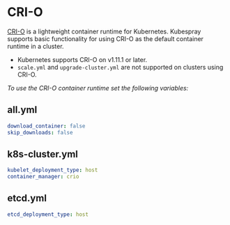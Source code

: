 # CRI-O

[CRI-O] is a lightweight container runtime for Kubernetes.
Kubespray supports basic functionality for using CRI-O as the default container runtime in a cluster.

* Kubernetes supports CRI-O on v1.11.1 or later.
* `scale.yml` and `upgrade-cluster.yml` are not supported on clusters using CRI-O.

_To use the CRI-O container runtime set the following variables:_

## all.yml

```yaml
download_container: false
skip_downloads: false
```

## k8s-cluster.yml

```yaml
kubelet_deployment_type: host
container_manager: crio
```

## etcd.yml

```yaml
etcd_deployment_type: host
```

[CRI-O]: https://cri-o.io/
